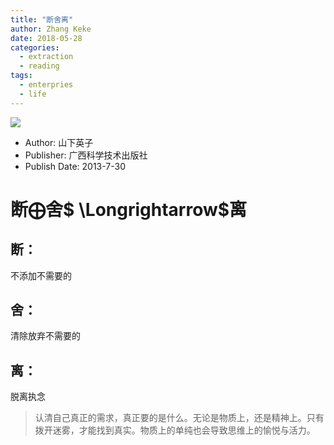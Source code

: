 ```yaml
---
title: "断舍离"
author: Zhang Keke
date: 2018-05-28
categories:
  - extraction
  - reading
tags:
  - enterpries
  - life
---
```


![](https://img3.doubanio.com/view/subject/m/public/s26872396.jpg=100x20 )

- Author: 山下英子
- Publisher: 广西科学技术出版社
- Publish Date: 2013-7-30


# 断$\bigoplus$舍$ \Longrightarrow$离

## 断：
不添加不需要的
## 舍：
清除放弃不需要的
## 离：
脱离执念

> 认清自己真正的需求，真正要的是什么。无论是物质上，还是精神上。只有拨开迷雾，才能找到真实。物质上的单纯也会导致思维上的愉悦与活力。
